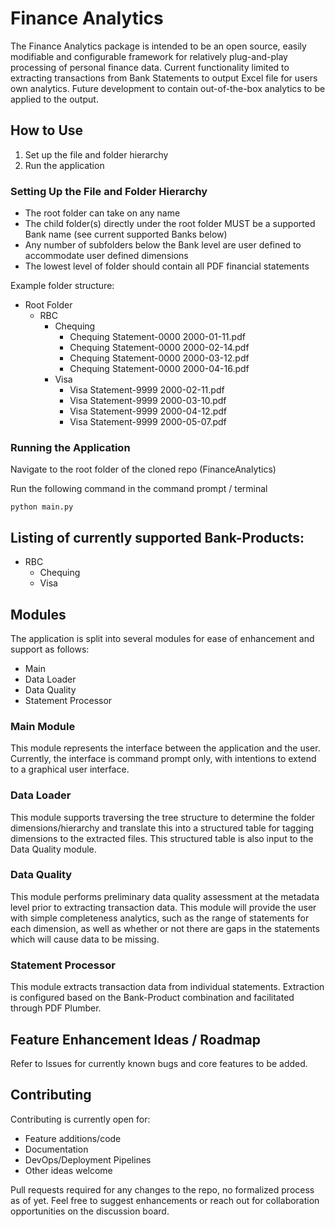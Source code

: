 # Finance Analytics

The Finance Analytics package is intended to be an open source, easily modifiable and configurable framework for relatively plug-and-play processing of personal finance data. Current functionality limited to extracting transactions from Bank Statements to output Excel file for users own analytics. Future development to contain out-of-the-box analytics to be applied to the output.

## How to Use

1) Set up the file and folder hierarchy
2) Run the application

### Setting Up the File and Folder Hierarchy
- The root folder can take on any name
- The child folder(s) directly under the root folder MUST be a supported Bank name (see current supported Banks below)
- Any number of subfolders below the Bank level are user defined to accommodate user defined dimensions
- The lowest level of folder should contain all PDF financial statements

Example folder structure:
* Root Folder
  * RBC
    * Chequing
      * Chequing Statement-0000 2000-01-11.pdf
      * Chequing Statement-0000 2000-02-14.pdf
      * Chequing Statement-0000 2000-03-12.pdf
      * Chequing Statement-0000 2000-04-16.pdf
    * Visa
      * Visa Statement-9999 2000-02-11.pdf
      * Visa Statement-9999 2000-03-10.pdf
      * Visa Statement-9999 2000-04-12.pdf
      * Visa Statement-9999 2000-05-07.pdf

### Running the Application
Navigate to the root folder of the cloned repo (FinanceAnalytics)

Run the following command in the command prompt / terminal
```
python main.py
``` 

## Listing of currently supported Bank-Products:
* RBC
  * Chequing
  * Visa

## Modules
The application is split into several modules for ease of enhancement and support as follows:
* Main
* Data Loader
* Data Quality
* Statement Processor

### Main Module
This module represents the interface between the application and the user. Currently, the interface is command prompt only, with intentions to extend to a graphical user interface.

### Data Loader
This module supports traversing the tree structure to determine the folder dimensions/hierarchy and translate this into a structured table for tagging dimensions to the extracted files. This structured table is also input to the Data Quality module.

### Data Quality
This module performs preliminary data quality assessment at the metadata level prior to extracting transaction data. This module will provide the user with simple completeness analytics, such as the range of statements for each dimension, as well as whether or not there are gaps in the statements which will cause data to be missing.

### Statement Processor
This module extracts transaction data from individual statements. Extraction is configured based on the Bank-Product combination and facilitated through PDF Plumber.

## Feature Enhancement Ideas / Roadmap
Refer to Issues for currently known bugs and core features to be added.

## Contributing
Contributing is currently open for:
* Feature additions/code
* Documentation
* DevOps/Deployment Pipelines
* Other ideas welcome

Pull requests required for any changes to the repo, no formalized process as of yet. Feel free to suggest enhancements or reach out for collaboration opportunities on the discussion board.